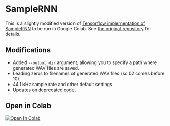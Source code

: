 # SampleRNN  

This is a slightly modified version of [Tensorflow implementation of SampleRNN](https://github.com/Unisound/SampleRNN) to be run in Google Colab. See [the original repository](https://github.com/Unisound/SampleRNN) for details.

## Modifications

- Added `--output_dir` argument, allowing you to specify a path where generated WAV files are saved. 
- Leading zeros to filenames of generated WAV files (so 02 comes before 10).
- 44.1 kHz sample rate and other default settings
- Updates on deprecated code.

## Open in Colab
[![Open In Colab](https://colab.research.google.com/assets/colab-badge.svg)](https://colab.research.google.com/github/olaviinha/SampleRNN-Colab/blob/master/SampleRNN.ipynb)

